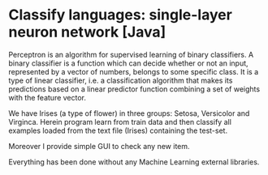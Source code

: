 # Classify languages: single-layer neuron network [Java]

Perceptron is an algorithm for supervised learning of binary classifiers. A binary classifier is a function which can decide whether or not an input, represented by a vector of numbers, belongs to some specific class. It is a type of linear classifier, i.e. a classification algorithm that makes its predictions based on a linear predictor function combining a set of weights with the feature vector.

We have Irises (a type of flower) in three groups: Setosa, Versicolor and Virginca. Herein program learn from train data and then classify all examples loaded from the text file (Irises) containing the test-set. 

Moreover I provide simple GUI to check any new item.

Everything has been done without any Machine Learning external libraries.
